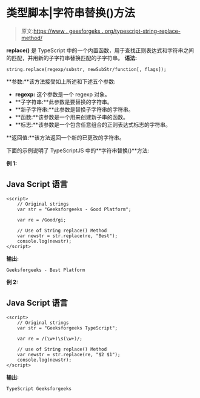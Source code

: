 # 类型脚本|字符串替换()方法

> 原文:[https://www . geesforgeks . org/typescript-string-replace-method/](https://www.geeksforgeeks.org/typescript-string-replace-method/)

**replace()** 是 TypeScript 中的一个内置函数，用于查找正则表达式和字符串之间的匹配，并用新的子字符串替换匹配的子字符串。
**语法:**

```
string.replace(regexp/substr, newSubStr/function[, flags]);
```

**参数:**该方法接受如上所述和下述五个参数:

*   **regexp:** 这个参数是一个 regexp 对象。
*   **子字符串:**此参数是要替换的字符串。
*   **新子字符串:**此参数是替换子字符串的字符串。
*   **函数:**该参数是一个用来创建新子串的函数。
*   **标志:**该参数是一个包含任意组合的正则表达式标志的字符串。

**返回值:**该方法返回一个新的已更改的字符串。

下面的示例说明了 TypeScriptJS 中的**字符串替换()**方法:

**例 1:**

## Java Script 语言

```
<script>
    // Original strings
    var str = "Geeksforgeeks - Good Platform"; 

    var re = /Good/gi; 

    // Use of String replace() Method
    var newstr = str.replace(re, "Best"); 
    console.log(newstr);
</script>
```

**输出:**

```
Geeksforgeeks - Best Platform

```

**例 2:**

## Java Script 语言

```
<script>
    // Original strings
    var str = "Geeksforgeeks TypeScript"; 

    var re = /(\w+)\s(\w+)/; 

    // use of String replace() Method
    var newstr = str.replace(re, "$2 $1"); 
    console.log(newstr);
</script>
```

**输出:**

```
TypeScript Geeksforgeeks

```